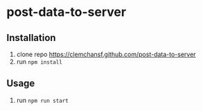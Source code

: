 # post-data-to-server

## Installation

1. clone repo https://clemchansf.github.com/post-data-to-server
2. run `npm install`

## Usage

1. run `npm run start`
